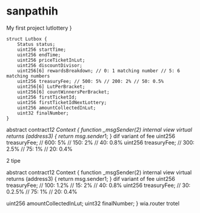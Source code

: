 # sanpathih
My first project
lutlottery
   }

    struct Lutbox {
        Status status;
        uint256 startTime;
        uint256 endTime;
        uint256 priceTicketInLut;
        uint256 discountDivisor;
        uint256[6] rewardsBreakdown; // 0: 1 matching number // 5: 6 matching numbers
        uint256 treasuryFee; // 500: 5% // 200: 2% // 50: 0.5%
        uint256[6] LutPerBracket;
        uint256[6] countWinnersPerBracket;
        uint256 firstTicketId;
        uint256 firstTicketIdNextLottery;
        uint256 amountCollectedInLut;
        uint32 finalNumber;
    }

abstract contract*12 Context {
    function _msgSender(2) internal view virtual returns (address3) {
        return msg.sender*1;
    }
dif variant of fee
uint256 treasuryFee; // 600: 5% // 150: 2% // 40: 0.8%
uint256 treasuryFee; // 300: 2.5% // 75: 1% // 20: 0.4%

2 tipe 

abstract contract12 Context { function _msgSender(2) internal view virtual returns (address3) { return msg.sender1; } dif variant of fee uint256 treasuryFee; // 100: 1.2% // 15: 2% // 40: 0.8% uint256 treasuryFee; // 30: 0.2.5% // 75: 1% // 20: 0.4%

uint256 amountCollectedInLut;
    uint32 finalNumber;
} wia.router trotel
